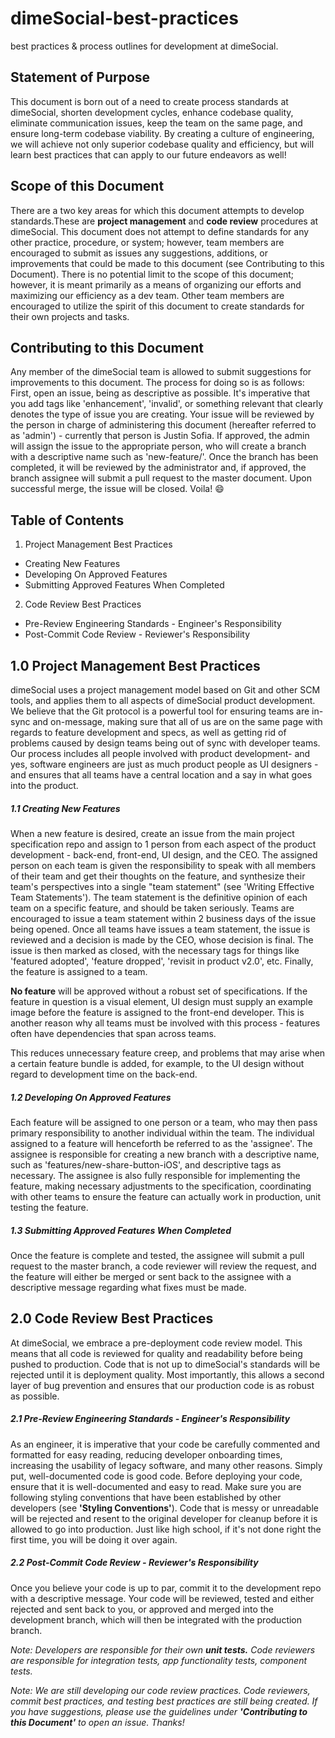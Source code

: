 # dimeSocial-best-practices
best practices &amp; process outlines for development at dimeSocial.

## Statement of Purpose
This document is born out of a need to create process standards at dimeSocial, shorten development cycles, enhance codebase quality, eliminate communication issues, keep the team on the same page, and ensure long-term codebase viability. By creating a culture of engineering, we will achieve not only superior codebase quality and efficiency, but will learn best practices that can apply to our future endeavors as well!

## Scope of this Document
There are a two key areas for which this document attempts to develop standards.These are **project management** and **code review** procedures at dimeSocial. This document does not attempt to define standards for any other practice, procedure, or system; however, team members are encouraged to submit as issues any suggestions, additions, or improvements that could be made to this document (see Contributing to this Document). There is no potential limit to the scope of this document; however, it is meant primarily as a means of organizing our efforts and maximizing our efficiency as a dev team. Other team members are encouraged to utilize the spirit of this document to create standards for their own projects and tasks. 

## Contributing to this Document
Any member of the dimeSocial team is allowed to submit suggestions for improvements to this document. The process for doing so is as follows: First, open an issue, being as descriptive as possible. It's imperative that you add tags like 'enhancement', 'invalid', or something relevant that clearly denotes the type of issue you are creating. Your issue will be reviewed by the person in charge of administering this document (hereafter referred to as 'admin') - currently that person is Justin Sofia. If approved, the admin will assign the issue to the appropriate person, who will create a branch with a descriptive name such as 'new-feature/<feature-name-goes-here>'. Once the branch has been completed, it will be reviewed by the administrator and, if approved, the branch assignee will submit a pull request to the master document. Upon successful merge, the issue will be closed. Voila! :smile:

## Table of Contents

1. Project Management Best Practices
  * Creating New Features
  * Developing On Approved Features
  * Submitting Approved Features When Completed
2. Code Review Best Practices
  * Pre-Review Engineering Standards - Engineer's Responsibility
  * Post-Commit Code Review - Reviewer's Responsibility

## 1.0 Project Management Best Practices

dimeSocial uses a project management model based on Git and other SCM tools, and applies them to all aspects of dimeSocial product development. We believe that the Git protocol is a powerful tool for ensuring teams are in-sync and on-message, making sure that all of us are on the same page with regards to feature development and specs, as well as getting rid of problems caused by design teams being out of sync with developer teams. Our process includes all people involved with product development- and yes, software engineers are just as much product people as UI designers - and ensures that all teams have a central location and a say in what goes into the product. 

##### 1.1 Creating New Features

When a new feature is desired, create an issue from the main project specification repo and assign to 1 person from each aspect of the product development - back-end, front-end, UI design, and the CEO. The assigned person on each team is given the responsibility to speak with all members of their team and get their thoughts on the feature, and synthesize their team's perspectives into a single "team statement" (see 'Writing Effective Team Statements'). The team statement is the definitive opinion of each team on a specific feature, and should be taken seriously. Teams are encouraged to issue a team statement within 2 business days of the issue being opened. Once all teams have issues a team statement, the issue is reviewed and a decision is made by the CEO, whose decision is final. The issue is then marked as closed, with the necessary tags for things like 'featured adopted', 'feature dropped', 'revisit in product v2.0', etc. Finally, the feature is assigned to a team. 

**No feature** will be approved without a robust set of specifications. If the feature in question is a visual element, UI design must supply an example image before the feature is assigned to the front-end developer. This is another reason why all teams must be involved with this process - features often have dependencies that span across teams.

This reduces unnecessary feature creep, and problems that may arise when a certain feature bundle is added, for example, to the UI design without regard to development time on the back-end. 

##### 1.2 Developing On Approved Features

Each feature will be assigned to one person or a team, who may then pass primary responsibility to another individual within the team. The individual assigned to a feature will henceforth be referred to as the 'assignee'. The assignee is responsible for creating a new branch with a descriptive name, such as 'features/new-share-button-iOS', and descriptive tags as necessary. The assignee is also fully responsible for implementing the feature, making necessary adjustments to the specification, coordinating with other teams to ensure the feature can actually work in production, unit testing the feature. 

##### 1.3 Submitting Approved Features When Completed

Once the feature is complete and tested, the assignee will submit a pull request to the master branch, a code reviewer will review the request, and the feature will either be merged or sent back to the assignee with a descriptive message regarding what fixes must be made.

## 2.0 Code Review Best Practices

At dimeSocial, we embrace a pre-deployment code review model. This means that all code is reviewed for quality and readability before being pushed to production. Code that is not up to dimeSocial's standards will be rejected until it is deployment quality. Most importantly, this allows a second layer of bug prevention and ensures that our production code is as robust as possible. 

##### 2.1 Pre-Review Engineering Standards - Engineer's Responsibility
As an engineer, it is imperative that your code be carefully commented and formatted for easy reading, reducing developer onboarding times, increasing the usability of legacy software, and many other reasons. Simply put, well-documented code is good code. Before deploying your code, ensure that it is well-documented and easy to read. Make sure you are following styling conventions that have been established by other developers (see __'Styling Conventions'__). Code that is messy or unreadable will be rejected and resent to the original developer for cleanup before it is allowed to go into production. Just like high school, if it's not done right the first time, you will be doing it over again. 

##### 2.2 Post-Commit Code Review - Reviewer's Responsibility
Once you believe your code is up to par, commit it to the development repo with a descriptive message. Your code will be reviewed, tested and either rejected and sent back to you, or approved and merged into the development branch, which will then be integrated with the production branch. 

*Note: Developers are responsible for their own __unit tests.__ Code reviewers are responsible for integration tests, app functionality tests, component tests.*

*Note: We are still developing our code review practices. Code reviewers, commit best practices, and testing best practices are still being created. If you have suggestions, please use the guidelines under __'Contributing to this Document'__ to open an issue. Thanks!*

